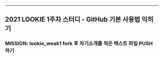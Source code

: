 --------------------------------
## 2021 LOOKIE 1주차 스터디 - GitHub 기본 사용법 익히기
### MISSION: lookie_weak1 fork 후 자기소개를 적은 텍스트 파일 PUSH 하기

